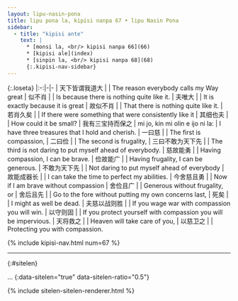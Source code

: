 ```yaml
---
layout: lipu-nasin-pona
title: lipu pona la, kipisi nanpa 67 • lipu Nasin Pona
sidebar:
  - title: "kipisi ante"
    text: |
      * [monsi la, <br/> kipisi nanpa 66](66)
      * [kipisi ale](index)
      * [sinpin la, <br/> kipisi nanpa 68](68)
      {:.kipisi-nav-sidebar}
---
```


{:.loseta}
|:-:|-|-
| 天下皆谓我道大   |  | The reason everybody calls my Way great
| 似不肖           |  | Is because there is nothing quite like it.
| 夫唯大           |  | It is exactly because it is great
| 故似不肖         |  | That there is nothing quite like it.
| 若肖久矣         |  | If there were something that were consistently like it
| 其细也夫         |  | How could it be small?
| 我有三宝<wbr/>持而保之 | mi jo, kin mi olin e ijo ni la: | I have three treasures that I hold and cherish.
| 一曰慈           |  | The first is compassion,
| 二曰俭           |  | The second is frugality,
| 三曰不敢为天下先 |  | The third is not daring to put myself ahead of everybody.
| 慈故能勇         |  | Having compassion, I can be brave.
| 俭故能广         |  | Having frugality, I can be generous.
| 不敢为天下先     |  | Not daring to put myself ahead of everybody
| 故能成器长       |  | I can take the time to perfect my abilities.
| 今舍慈且勇       |  | Now if I am brave without compassion
| 舍俭且广         |  | Generous without frugality, or
| 舍后且先         |  | Go to the fore without putting my own concerns last,
| 死矣             |  | I might as well be dead.
| 夫慈以战则胜     |  | If you wage war with compassion you will win.
| 以守则固         |  | If you protect yourself with compassion you will be impervious.
| 天将救之         |  | Heaven will take care of you,
| 以慈卫之         |  | Protecting you with compassion.

{% include kipisi-nav.html num=67 %}

-------
{:#sitelen}

...
{:data-sitelen="true" data-sitelen-ratio="0.5"}

{% include sitelen-sitelen-renderer.html %}
